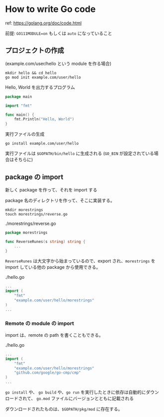 # How to write Go code

ref: https://golang.org/doc/code.html

前提: `GO111MODULE=on` もしくは `auto` になっていること

## プロジェクトの作成
(example.com/user/hello という module を作る場合)

```shell
mkdir hello && cd hello
go mod init example.com/user/hello
```

Hello, World を出力するプログラム

```go
package main

import "fmt"

func main() {
    fmt.Println("Hello, World")
}
```

実行ファイルの生成

```shell
go install example.com/user/hello
```

実行ファイルは `$GOPATH/bin/hello` に生成される
(`GO_BIN` が設定されている場合はそちらに)


## package の import

新しく package を作って、それを import する

package 名のディレクトリを作って、そこに実装する。

```shell
mkdir morestrings
touch morestrings/reverse.go
```

./morestrings/reverse.go

```go
package morestrings

func ReverseRunes(s string) string {
    ...
}
```

`ReverseRunes` は大文字から始まっているので、export され、`morestrings` を import している他の package から使用できる。

./hello.go

```go
...
import (
    "fmt"
    "example.com/user/hello/morestrings"
)
...
```

### Remote の module の import

import は、remote の path を書くこともできる。

./hello.go

```go
...
import (
    "fmt"
    "example.com/user/hello/morestrings"
    "github.com/google/go-cmp/cmp"
)
...
```

`go install` や、 `go build` や、`go run` を実行したときに依存は自動的にダウンロードされて、 `go.mod` ファイルにバージョンとともに記載される

ダウンロードされたものは、`$GOPATH/pkg/mod` に存在する。

